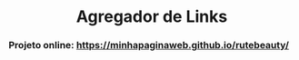 <h1 align="center"> Agregador de Links </h1>

### Projeto online: https://minhapaginaweb.github.io/rutebeauty/